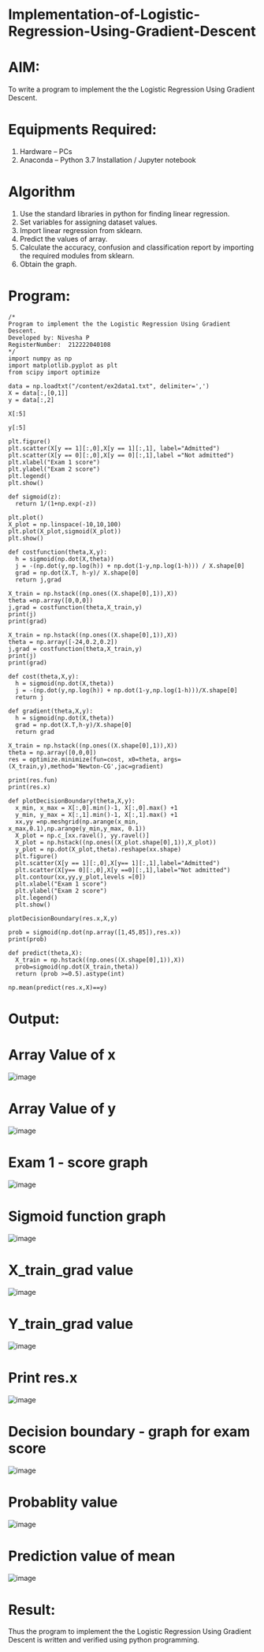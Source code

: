 # Implementation-of-Logistic-Regression-Using-Gradient-Descent
# AIM:
To write a program to implement the the Logistic Regression Using Gradient Descent.
# Equipments Required:
1. Hardware – PCs
2. Anaconda – Python 3.7 Installation / Jupyter notebook
# Algorithm
1. Use the standard libraries in python for finding linear regression.
2. Set variables for assigning dataset values.
3. Import linear regression from sklearn.
4. Predict the values of array.
5. Calculate the accuracy, confusion and classification report by importing the required modules from sklearn.
6. Obtain the graph.
# Program:
```
/*
Program to implement the the Logistic Regression Using Gradient Descent.
Developed by: Nivesha P
RegisterNumber:  212222040108
*/
import numpy as np
import matplotlib.pyplot as plt
from scipy import optimize

data = np.loadtxt("/content/ex2data1.txt", delimiter=',')
X = data[:,[0,1]]
y = data[:,2]

X[:5]

y[:5]

plt.figure()
plt.scatter(X[y == 1][:,0],X[y == 1][:,1], label="Admitted")
plt.scatter(X[y == 0][:,0],X[y == 0][:,1],label ="Not admitted")
plt.xlabel("Exam 1 score")
plt.ylabel("Exam 2 score")
plt.legend()
plt.show()

def sigmoid(z):
  return 1/(1+np.exp(-z))

plt.plot()
X_plot = np.linspace(-10,10,100)
plt.plot(X_plot,sigmoid(X_plot))
plt.show()

def costfunction(theta,X,y):
  h = sigmoid(np.dot(X,theta))
  j = -(np.dot(y,np.log(h)) + np.dot(1-y,np.log(1-h))) / X.shape[0]
  grad = np.dot(X.T, h-y)/ X.shape[0]
  return j,grad

X_train = np.hstack((np.ones((X.shape[0],1)),X))
theta =np.array([0,0,0])
j,grad = costfunction(theta,X_train,y)
print(j)
print(grad)

X_train = np.hstack((np.ones((X.shape[0],1)),X))
theta = np.array([-24,0.2,0.2])
j,grad = costfunction(theta,X_train,y)
print(j)
print(grad)

def cost(theta,X,y):
  h = sigmoid(np.dot(X,theta))
  j = -(np.dot(y,np.log(h)) + np.dot(1-y,np.log(1-h)))/X.shape[0]
  return j

def gradient(theta,X,y):
  h = sigmoid(np.dot(X,theta))
  grad = np.dot(X.T,h-y)/X.shape[0]
  return grad

X_train = np.hstack((np.ones((X.shape[0],1)),X))
theta = np.array([0,0,0])
res = optimize.minimize(fun=cost, x0=theta, args=(X_train,y),method='Newton-CG',jac=gradient)

print(res.fun)
print(res.x)

def plotDecisionBoundary(theta,X,y):
  x_min, x_max = X[:,0].min()-1, X[:,0].max() +1
  y_min, y_max = X[:,1].min()-1, X[:,1].max() +1
  xx,yy =np.meshgrid(np.arange(x_min, x_max,0.1),np.arange(y_min,y_max, 0.1))
  X_plot = np.c_[xx.ravel(), yy.ravel()]
  X_plot = np.hstack((np.ones((X_plot.shape[0],1)),X_plot))
  y_plot = np.dot(X_plot,theta).reshape(xx.shape)
  plt.figure()
  plt.scatter(X[y == 1][:,0],X[y== 1][:,1],label="Admitted")
  plt.scatter(X[y== 0][:,0],X[y ==0][:,1],label="Not admitted")
  plt.contour(xx,yy,y_plot,levels =[0])
  plt.xlabel("Exam 1 score")
  plt.ylabel("Exam 2 score")
  plt.legend()
  plt.show()

plotDecisionBoundary(res.x,X,y)

prob = sigmoid(np.dot(np.array([1,45,85]),res.x))
print(prob)

def predict(theta,X):
  X_train = np.hstack((np.ones((X.shape[0],1)),X))
  prob=sigmoid(np.dot(X_train,theta))
  return (prob >=0.5).astype(int)

np.mean(predict(res.x,X)==y)
```
# Output:
# Array Value of x
![image](https://github.com/niveshaprabu/-Implementation-of-Logistic-Regression-Using-Gradient-Descent/assets/122986499/7c2282a6-5abf-4744-b01d-f8d5382c58cd)


# Array Value of y
![image](https://github.com/niveshaprabu/-Implementation-of-Logistic-Regression-Using-Gradient-Descent/assets/122986499/6893a6d9-5e96-449f-85b9-120ab28d9381)


# Exam 1 - score graph
![image](https://github.com/niveshaprabu/-Implementation-of-Logistic-Regression-Using-Gradient-Descent/assets/122986499/c571733f-64f2-41b9-a49d-1414d92d8eb2)


# Sigmoid function graph
![image](https://github.com/niveshaprabu/-Implementation-of-Logistic-Regression-Using-Gradient-Descent/assets/122986499/ac2f7ee2-f950-46ab-ae83-08163d2e6630)


# X_train_grad value
![image](https://github.com/niveshaprabu/-Implementation-of-Logistic-Regression-Using-Gradient-Descent/assets/122986499/c8bc90a5-a736-46e4-aaca-619c32847d81)


# Y_train_grad value
![image](https://github.com/niveshaprabu/-Implementation-of-Logistic-Regression-Using-Gradient-Descent/assets/122986499/1ad4b199-76b1-428d-896f-94d45497d3a6)


# Print res.x
![image](https://github.com/niveshaprabu/-Implementation-of-Logistic-Regression-Using-Gradient-Descent/assets/122986499/c185abb8-cb9e-4ac6-a5d5-2227de6add72)


# Decision boundary - graph for exam score
![image](https://github.com/niveshaprabu/-Implementation-of-Logistic-Regression-Using-Gradient-Descent/assets/122986499/46d42063-dab7-478a-b509-a38f926787b2)


# Probablity value
![image](https://github.com/niveshaprabu/-Implementation-of-Logistic-Regression-Using-Gradient-Descent/assets/122986499/87401384-d153-4f41-8d7c-64a9d3d362ec)


# Prediction value of mean
![image](https://github.com/niveshaprabu/-Implementation-of-Logistic-Regression-Using-Gradient-Descent/assets/122986499/5a4728fa-146a-42d4-af3b-9d74f2c0daa4)


# Result:
Thus the program to implement the the Logistic Regression Using Gradient Descent is written and verified using python programming.
